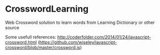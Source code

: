 # CrosswordLearning
Web Crossword solution to learn words from Learning Dictionary or other source

Some usefull references:
http://coderfolder.com/2014/01/24/javascript-crossword.html (https://github.com/wiseley/javascript-crossword/blob/master/crossword.js)
